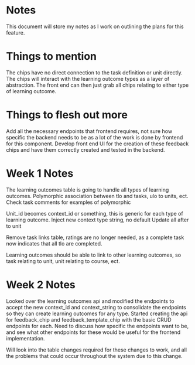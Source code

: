 # Notes

This document will store my notes as I work on outlining the plans for this feature.

# Things to mention
The chips have no direct connection to the task definition or unit directly. The chips will interact with the learning outcome types as a layer of abstraction. The front end can then just grab all chips relating to either type of learning outcome.

# Things to flesh out more
Add all the necessary endpoints that frontend requires, not sure how specific the backend needs to be as a lot of the work is done by frontend for this component.
Develop front end UI for the creation of these feedback chips and have them correctly created and tested in the backend.

# Week 1 Notes

The learning outcomes table is going to handle all types of learning outcomes.
Polymorphic association between tlo and tasks, ulo to units, ect.
Check task comments for examples of polymorphic

Unit_id becomes context_id or something, this is generic for each type of learning outcome.
Inject new context type string, no default
Update all after to unit

Remove task links table, ratings are no longer needed, as a complete task now indicates that all tlo are completed.

Learning outcomes should be able to link to other learning outcomes, so task relating to unit, unit relating to course, ect.

# Week 2 Notes

Looked over the learning outcomes api and modified the endpoints to accept the new context_id and context_string to consolidate the endpoints so they can create learning outcomes for any type.
Started creating the api for feedback_chip and feedback_template_chip with the basic CRUD endpoints for each.
Need to discuss how specific the endpoints want to be, and see what other endpoints for these would be useful for the frontend implementation.

Will look into the table changes required for these changes to work, and all the problems that could occur throughout the system due to this change.
